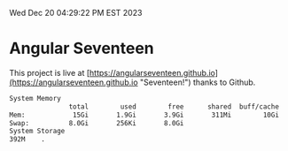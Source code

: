 Wed Dec 20 04:29:22 PM EST 2023

# Angular Seventeen


This project is live at [https://angularseventeen.github.io](https://angularseventeen.github.io "Seventeen!") thanks to Github.

```bash
System Memory
               total        used        free      shared  buff/cache   available
Mem:            15Gi       1.9Gi       3.9Gi       311Mi        10Gi        13Gi
Swap:          8.0Gi       256Ki       8.0Gi
System Storage
392M	.
```
